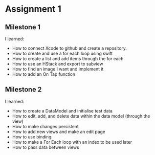 #  Assignment 1
## Milestone 1

I learned:
- How to connect Xcode to github and create a repository.
- How to create and use a for each loop using swift
- How to create a list and add items through the for each
- How to use an HStack and export to subview
- How to find an image I want and implement it
- How to add an On Tap function

## Milestone 2

I learned:
- How to create a DataModel and initialise test data
- How to edit, add, and delete data within the data model (through the view)
- How to make changes persistent
- How to add new views and make an edit page
- How to use binding
- How to make a For Each loop with an index to be used later
- How to pass data between views
